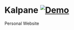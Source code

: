 # Kalpane [![Demo](https://img.shields.io/badge/julia-demo-green.svg)](http://kingspp.github.io)

Personal Website
